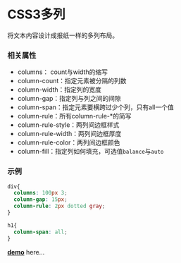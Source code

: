 # CSS3多列

将文本内容设计成报纸一样的多列布局。

### 相关属性

- columns： count与width的缩写
- column-count：指定元素被分隔的列数
- column-width：指定列的宽度
- column-gap：指定列与列之间的间隙
- column-span：指定元素要横跨过少个列，只有all一个值
- column-rule：所有column-rule-*的简写
- column-rule-style：两列间边框样式
- column-rule-width：两列间边框厚度
- column-rule-color：两列间边框颜色
- column-fill：指定列如何填充，可选值`balance`与`auto`

### 示例

```css
div{
  columns: 100px 3;
  column-gap: 15px;
  column-rule: 2px dotted gray;
}

h1{
  column-span: all;
}
```

**[demo](./demo.html)** here...